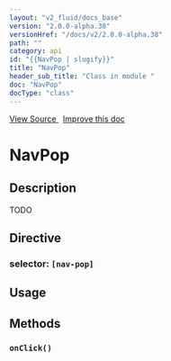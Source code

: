 ```yaml
---
layout: "v2_fluid/docs_base"
version: "2.0.0-alpha.38"
versionHref: "/docs/v2/2.0.0-alpha.38"
path: ""
category: api
id: "{{NavPop | slugify}}"
title: "NavPop"
header_sub_title: "Class in module "
doc: "NavPop"
docType: "class"
---
```





<div class="improve-docs">
  <a href='http://github.com/driftyco/ionic2/tree/master/ionic/components/nav/nav-push.ts#L83'>
    View Source
  </a>
  &nbsp;
  <a href='http://github.com/driftyco/ionic2/edit/master/ionic/components/nav/nav-push.ts#L83'>
    Improve this doc
  </a>

  <!-- TODO(drewrygh, perrygovier): render this block in the correct location, markup identical to component docs -->

</div>




<h1 class="api-title">


NavPop






</h1>






<h2>Description</h2>

<p>TODO</p>


<h2>Directive</h2>
<h3>selector: <code>[nav-pop]</code></h3>
<h2>Usage</h2>





<h2>Methods</h2>

<div id="onClick"></div>

<h3>
<code>onClick()</code>

</h3>










<!-- end content block -->


<!-- end body block -->


